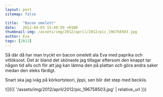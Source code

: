 ```yaml
---
layout: post
sitemap: false

title:  "Bacon omelett"
date:   2012-04-03 15:49:59 +0100
thumbnail-img: /assets/img/2012/april/2012/pic_196758503.jpg
author: Eva
tags: [2012]
---
```


Så där då har man tryckt en bacon omelett ala Eva med paprika och vitlöksost. Det är bland det skönaste jag tillagar eftersom den knappt tar någon tid alls och för att jag kan lämna den på plattan och göra andra saker medan den steks färdigt. 

Snart ska jag iväg på körkortsteori, jippi, sen blir det step med beckiis.

![]({{ '/assets/img/2012/april/2012/pic_196758503.jpg'  | relative_url }})

